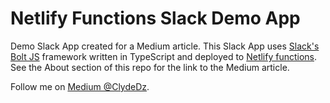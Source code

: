 # Netlify Functions Slack Demo App
Demo Slack App created for a Medium article. This Slack App uses [Slack's Bolt JS](https://slack.dev/bolt-js/concepts) framework written in TypeScript and deployed to [Netlify functions](https://www.netlify.com/products/functions/). See the About section of this repo for the link to the Medium article.   

Follow me on [Medium @ClydeDz](https://clydedz.medium.com/). 